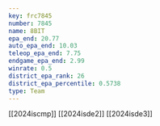 ```yaml
---
key: frc7845
number: 7845
name: 8BIT
epa_end: 20.77
auto_epa_end: 10.03
teleop_epa_end: 7.75
endgame_epa_end: 2.99
winrate: 0.5
district_epa_rank: 26
district_epa_percentile: 0.5738
type: Team
---
```

[[2024iscmp]]
[[2024isde2]]
[[2024isde3]]
